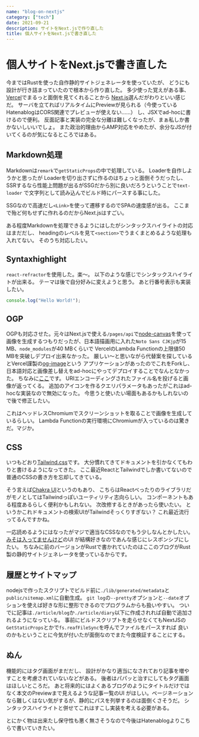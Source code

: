 ```yaml
---
name: "blog-on-nextjs"
category: ["tech"]
date: 2021-09-21
description: サイトをNext.jsで作り直した
title: 個人サイトをNext.jsで書き直した
---
```


# 個人サイトをNext.jsで書き直した

今まではRustを使った自作静的サイトジェネレータを使っていたが、
どうにも設計が行き詰まっていたので根本から作り直した。
多少使った覚えがある事、[Vercel](https://vercel.com)でまるっと面倒を見てくれることから
[Next.js](https://nextjs.org)選んだがわりといい感じだ。
サーバを立てればリアルタイムにPreviewが見られる（今使っているHatenablogはCORS関連でプレビューが使えない……）
し、JSXでad-hocに書けるので便利。
反面記事と実装の完全な分離は難しくなったが、まぁ私しか書かないしいいでしょ。
また政治的理由からAMP対応をやめたが、余分なJSが付いてくるのが気になるところではある。

## Markdown処理

Markdownは`remark`で`getStaticProps`の中で処理している。
Loaderを自作しようかと思ったが
Loaderを切り出さずに作るのはちょっと面倒そうだったし、
SSRするなら性能上問題が出るがSSGだから別に良いだろうということで`text-loader`
で文字列として読み込んでビルド時にパースする事にした。

SSGなので高速だし`<Link>`を使って遷移するのでSPAの速度感が出る。
ここまで殆ど何もせずに作れるのだからNext.jsはすごい。

ある程度Markdownを処理できるようにはしたがシンタックスハイライトの対応はまだだし、
headingのレベルを見て`<section>`でうまくまとめるような処理も入れてない。
そのうち対応したい。

## Syntaxhighlight

`react-refractor`を使用した。楽〜。
以下のような感じでシンタックスハイライトが出来る。
テーマは後で自分好みに変えようと思う。
あと行番号表示も実装したい。

```js
console.log("Hello World!");
```

## OGP

OGPも対応させた。元々はNext.jsで使える`/pages/api`で[node-canvas](https://https://github.com/Automattic/node-canvas)を使って
画像を生成するつもりだったが、日本語描画用に入れた`Noto Sans CJKjp`が15 MB、`node_modules`が40 MBくらいで
VercelのLambda Functionの上限値50 MBを突破しデプロイ出来なかった。
厳しい〜と思いながら代替案を探しているとVercel謹製の[og-image](https://github.com/vercel/og-image)という
アプリケーションがあったのでこれをForkし、
日本語対応と画像差し替えをad-hocにやってデプロイすることでなんとなかった。
ちなみに[ここ](https://og-image-two-azure.vercel.app/)です。
URIエンコーディングされたファイル名を投げると画像が返ってくる。
追加のアイコンを作るクエリパラメータもあったがこれはad-hocな実装なので無効になった。
今思うと使いたい場面もあるかもしれないので後で修正したい。

これはヘッドレスChromiumでスクリーンショットを取ることで画像を生成しているらしい。
Lambda Functionの実行環境にChromiumが入っているのは驚きだ。マジか。

## CSS

いつもどおり[Tailwind.css](https://tailwindcss.com)です。
大分慣れてきてドキュメントを引かなくてもわりと書けるようになってきた。
ここ最近ReactとTailwindでしか書いてないので普通のCSSの書き方を忘却してきている。

そう言えば[Chakra UI](https://chakra-ui.com)というのもあり、
こちらはReactべったりのライブラリだがモノとしてはTailwindっぽいユーティリティ志向らしい。
コンポーネントもある程度あるらしく便利かもしれない。
次改修するときがあったら使いたい。
というかこれドキュメントの検索UIがTailwindそっくりすぎない？
これ最近流行ってるんですかね。

一応読めるようにはなったがマジで適当なCSSなのでもう少しなんとかしたい。
[みそは入ってませんけど](https://not-miso-inside.netlify.app/)のUI
が結構好きなのであんな感じにレスポンシブにしたい。
ちなみに前のバージョンがRustで書かれていたのはここのブログがRust製の静的サイトジェネレータを使っているからです。

## 履歴とサイトマップ

nodejsで作ったスクリプトでビルド前に`./lib/generated/metadata`と`public/sitemap.xml`に自動生成。
`git log`の`--pretty`オプションと`--date`オプションを使えば好きな形に整形できるのでプログラムからも扱いやすい。
ついでに記事は`./article/blog`か`./article/diary`以下に作成されれば自動で追加されるようになっている。
事前にビルドスクリプトを走らせなくてもNextJSの`GetStaticProps`とかで`fs.reafFileSync`を呼んでファイルをパースすれば
良いのかもということに今気が付いたが面倒なのでまた今度検証することにする。

## ぬん

機能的にはタグ画面がまだだし、
設計がかなり適当になされており記事を増やすことを考慮されていないなどがある。
後者はパパッと治すにしてもタグ画面はほしいところだ。
あと将来的にはよくあるブログのようにタイトルだけではなく本文のPreviewまで見えるような記事一覧のUI
がほしい。ページネーションなら難しくはない気がするが、静的にパスを列挙するのは面倒くさそうだ。
シンタックスハイライトと併せてこれはすこし実装を考える必要がある。

とにかく物は出来たし保守性も悪く無さそうなので今後はHatenablogよりこちらで書いていきたい。
